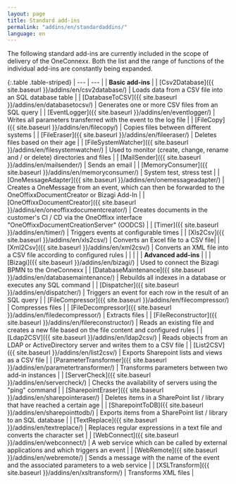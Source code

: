 ```yaml
---
layout: page
title: Standard add-ins
permalink: "addins/en/standardaddins/"
language: en
---
```

  
The following standard add-ins are currently included in the scope of delivery of the OneConnexx. Both the list and the range of functions of the individual add-ins are constantly being expanded.

{:.table .table-striped}
| --- | --- |
| __Basic add-ins__ |
| [Csv2Database]({{ site.baseurl }}/addins/en/csv2database/) | Loads data from a CSV file into an SQL database table |
| [DatabaseToCSV]({{ site.baseurl }}/addins/en/databasetocsv/) | Generates one or more CSV files from an SQL query |
| [EventLogger]({{ site.baseurl }}/addins/en/eventlogger/) | Writes all parameters transferred with the event to the log file |
| [FileCopy]({{ site.baseurl }}/addins/en/filecopy/) | Copies files between different systems |
| [FileEraser]({{ site.baseurl }}/addins/en/fileeraser/) | Deletes files based on their age |
| [FileSystemWatcher]({{ site.baseurl }}/addins/en/filesystemwatcher/) | Used to monitor (create, change, rename and / or delete) directories and files |
| [MailSender]({{ site.baseurl }}/addins/en/mailsender/) | Sends an email |
| [MemoryConsumer]({{ site.baseurl }}/addins/en/memoryconsumer/) | System test, stress test |
| [OneMessageAdapter]({{ site.baseurl }}/addins/en/onemessageadapter/) | Creates a OneMessage from an event, which can then be forwarded to the OneOffixxDocumentCreator or Bizagi Add-In |
| [OneOffixxDocumentCreator]({{ site.baseurl }}/addins/en/oneoffixxdocumentcreator/) | Creates documents in the customer's CI / CD via the OneOffixx interface "OneOffixxDocumentCreationServer" (OODCS) |
| [Timer]({{ site.baseurl }}/addins/en/timer/) | 	Triggers events at configurable times |
| [Xls2Csv]({{ site.baseurl }}/addins/en/xls2csv/) | Converts an Excel file to a CSV file|
| [Xml2Csv]({{ site.baseurl }}/addins/en/xml2csv/) | Converts an XML file into a CSV file according to configured rules |
| | |
| __Advanced add-ins__ | |
| [Bizagi]({{ site.baseurl }}/addins/en/bizagi/) | Used to connect the Bizagi BPMN to the OneConnexx |
| [DatabaseMaintenance]({{ site.baseurl }}/addins/en/databasemaintenance/) | Rebuilds all indexes in a database or executes any SQL command |
| [Dispatcher]({{ site.baseurl }}/addins/en/dispatcher/) | Triggers an event for each row in the result of an SQL query |
| [FileCompressor]({{ site.baseurl }}/addins/en/filecompressor/) | Compresses files |
| [FileDecompressor]({{ site.baseurl }}/addins/en/filedecompressor/) | 	Extracts files |
| [FileReconstructor]({{ site.baseurl }}/addins/en/filereconstructor/) | Reads an existing file and creates a new file based on the file content and configured rules |
| [Ldap2CSV]({{ site.baseurl }}/addins/en/ldap2csv/) | 	Reads objects from an LDAP or ActiveDirectory server and writes them to a CSV file |
| [List2CSV]({{ site.baseurl }}/addins/en/list2csv/) | Exports Sharepoint lists and views as a CSV file |
| [ParameterTransformer]({{ site.baseurl }}/addins/en/parametertransformer/) | Transforms parameters between two add-in instances |
| [ServerCheck]({{ site.baseurl }}/addins/en/servercheck/) | 	Checks the availability of servers using the "ping" command |
| [SharepointEraser]({{ site.baseurl }}/addins/en/sharepointeraser/) | 	Deletes items in a SharePoint list / library that have reached a certain age |
| [SharepointToDB]({{ site.baseurl }}/addins/en/sharepointtodb/) | Exports items from a SharePoint list / library to an SQL database |
| [TextReplace]({{ site.baseurl }}/addins/en/textreplace/) | Replaces regular expressions in a text file and converts the character set |
| [WebConnect]({{ site.baseurl }}/addins/en/webconnect/) | 	A web service which can be called by external applications and which triggers an event |
| [WebRemote]({{ site.baseurl }}/addins/en/webremote/) | Sends a message with the name of the event and the associated parameters to a web service |
| [XSLTransform]({{ site.baseurl }}/addins/en/xsltransform/) | 	Transforms XML files |

